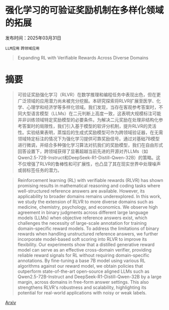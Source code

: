 # 强化学习的可验证奖励机制在多样化领域的拓展

发布时间：2025年03月31日

`LLM应用` `跨领域应用`

> Expanding RL with Verifiable Rewards Across Diverse Domains

# 摘要

> 可验证奖励强化学习（RLVR）在数学推理和编程任务中表现出色，但在更广泛领域的应用潜力尚未被充分挖掘。本研究探索将RLVR扩展至医学、化学、心理学和经济学等多样化领域。我们发现，当存在客观参考答案时，不同大型语言模型（LLMs）在二元判断上高度一致，这表明大规模标注可能并非训练领域特定奖励模型的必要条件。为解决二元奖励在处理非结构化参考答案时的局限性，我们引入基于模型的软评分机制，提升RLVR的灵活性。实验结果表明，蒸馏后的生成式奖励模型可作为跨领域验证器，在无需领域特定标注的情况下为强化学习提供可靠奖励信号。通过对基础7B模型进行微调，并结合多种强化学习算法对抗我们的奖励模型，我们在自由形式回答设置下，跨领域获得了显著超越当前先进的开源对齐LLMs（如Qwen2.5-72B-Instruct和DeepSeek-R1-Distill-Qwen-32B）的策略。这不仅增强了RLVR的鲁棒性和可扩展性，也凸显了其在现实世界中处理噪声或弱标签任务的潜力。

> Reinforcement learning (RL) with verifiable rewards (RLVR) has shown promising results in mathematical reasoning and coding tasks where well-structured reference answers are available. However, its applicability to broader domains remains underexplored. In this work, we study the extension of RLVR to more diverse domains such as medicine, chemistry, psychology, and economics. We observe high agreement in binary judgments across different large language models (LLMs) when objective reference answers exist, which challenges the necessity of large-scale annotation for training domain-specific reward models. To address the limitations of binary rewards when handling unstructured reference answers, we further incorporate model-based soft scoring into RLVR to improve its flexibility. Our experiments show that a distilled generative reward model can serve as an effective cross-domain verifier, providing reliable reward signals for RL without requiring domain-specific annotations. By fine-tuning a base 7B model using various RL algorithms against our reward model, we obtain policies that outperform state-of-the-art open-source aligned LLMs such as Qwen2.5-72B-Instruct and DeepSeek-R1-Distill-Qwen-32B by a large margin, across domains in free-form answer settings. This also strengthens RLVR's robustness and scalability, highlighting its potential for real-world applications with noisy or weak labels.

[Arxiv](https://arxiv.org/abs/2503.23829)
